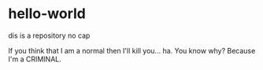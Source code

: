 # hello-world
dis is a repository no cap

If you think that I am a normal then I'll kill you... ha. You know why? Because I'm a CRIMINAL.
